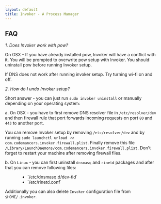 ```yaml
---
layout: default
title: Invoker - A Process Manager
---
```

## FAQ

<em> 1. Does Invoker work with pow? </em>

On OSX - If you have already installed pow, Invoker will
have a conflict with it.
You will be prompted to overwrite pow setup with Invoker. You should
uninstall pow before running Invoker setup.

If DNS does not work after running invoker setup. Try turning wi-fi on and off.

<em> 2. How do I undo Invoker setup? </em>

Short answer - you can just run `sudo invoker uninstall` or manually depending on your operating system:

a. On OSX - you have to first remove DNS resolver file in `/etc/resolver/dev` and then firewall rule that port forwards incoming requests on port `80` and `443` to another port.

You can remove Invoker setup by removing `/etc/resolver/dev` and by running `sudo launchctl unload -w com.codemancers.invoker.firewall.plist`. Finally remove this file `/Library/LaunchDaemons/com.codemancers.invoker.firewall.plist`. Don't forget to restart your machine after 
removing firewall files.

b. On `Linux` - you can first uninstall `dnsmasq` and `rinetd` packages and after that you can remove following files:
<ul style="margin-left:50px;">
  <li> `/etc/dnsmasq.d/dev-tld` </li>
  <li> `/etc/rinetd.conf` </li>
</ul>

Additionally you can also delete `Invoker` configuration file from `$HOME/.invoker`.
